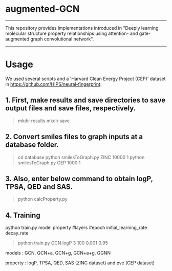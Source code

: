 # augmented-GCN

***

This repository provides implementations introduced in 
"Deeply learning molecular structure property relationships using attention- and gate-augmented graph convolutional network".

***

# Usage
We used several scripts and a 'Harvard Clean Energy Project (CEP)' dataset in https://github.com/HIPS/neural-fingerprint.

## 1. First, make results and save directories to save output files and save files, respectively.

> mkdir results 
> mkdir save

## 2. Convert smiles files to graph inputs at a database folder.

> cd database
> python smilesToGraph.py ZINC 10000 1
> python smilesToGraph.py CEP 1000 1

## 3. Also, enter below command to obtain logP, TPSA, QED and SAS.

> python calcProperty.py

## 4. Training

python train.py model property #layers #epoch initial_learning_rate decay_rate 

> python train.py GCN logP 3 100 0.001 0.95

models : GCN, GCN+a, GCN+g, GCN+a+g, GGNN 

property : logP, TPSA, QED, SAS (ZINC dataset) and pve (CEP dataset)

